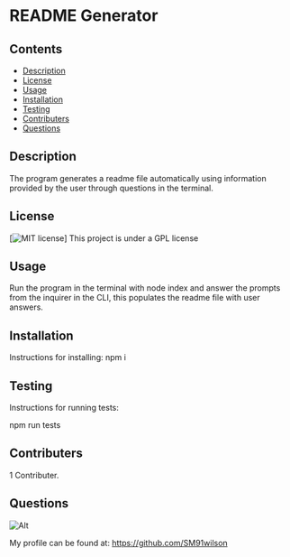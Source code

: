 
  
# README Generator

## Contents

- [Description](#Description)
- [License](#License)
- [Usage](#Usage)
- [Installation](#Installation)
- [Testing](#Testing)
- [Contributers](#Contributers)
- [Questions](#Questions)

## Description

The program generates a readme file automatically using information provided by the user through questions in the terminal.

## License

[![MIT license](https://img.shields.io/badge/License-GPL-blue.svg)]
This project is under a GPL license

## Usage

Run the program in the terminal with node index and answer the prompts from the inquirer in the CLI, this populates the readme file with user answers.

## Installation

Instructions for installing:
npm i

## Testing

Instructions for running tests:

npm run tests

## Contributers

1 Contributer.

## Questions

[1]: https://avatars3.githubusercontent.com/u/60154316?v=4
![Alt][1]

My profile can be found at: https://github.com/SM91wilson
